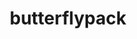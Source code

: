 ---
title: "butterflypack"
layout: cache
categories: [package, develop-2025-04-06]
meta: {"compilers": ["gcc@11.4.0", "intel-oneapi-compilers@2025.1.0"], "num_specs": 5, "num_specs_by_stack": {"e4s": 2, "e4s-neoverse-v2": 1, "e4s-oneapi": 1, "e4s-rocm-external": 1, "root": 5}, "oss": ["ubuntu22.04"], "platforms": ["linux"], "stacks": ["e4s", "e4s-neoverse-v2", "e4s-oneapi", "e4s-rocm-external", "root"], "targets": ["neoverse_v2", "x86_64_v3"], "versions": ["3.2.0"]}
spec_details: [{"compiler": "gcc@11.4.0", "hash": "2fktg6nrqwmucxfdne6bh6qk2hzbk3bp", "os": "ubuntu22.04", "platform": "linux", "size": "-", "stacks": ["e4s-rocm-external", "root"], "target": "x86_64_v3", "variants": ["build_system=cmake", "build_type=Release", "generator=make", "~ipo", "+openmp", "+shared"], "versions": ["3.2.0"]}, {"compiler": "gcc@11.4.0", "hash": "dfersdm72jfb35xv2pp3yi6wqzw5q3vt", "os": "ubuntu22.04", "platform": "linux", "size": "-", "stacks": ["e4s", "root"], "target": "x86_64_v3", "variants": ["build_system=cmake", "build_type=Release", "generator=make", "~ipo", "+openmp", "+shared"], "versions": ["3.2.0"]}, {"compiler": "gcc@11.4.0", "hash": "rffk7dfgfqazu4qzllkidfa4hlpemfr3", "os": "ubuntu22.04", "platform": "linux", "size": "-", "stacks": ["e4s", "root"], "target": "x86_64_v3", "variants": ["build_system=cmake", "build_type=Release", "generator=make", "~ipo", "+openmp", "+shared"], "versions": ["3.2.0"]}, {"compiler": "intel-oneapi-compilers@2025.1.0", "hash": "u7k4eukncz7asblpzsyz35ylc7xqmsxa", "os": "ubuntu22.04", "platform": "linux", "size": "-", "stacks": ["e4s-oneapi", "root"], "target": "x86_64_v3", "variants": ["build_system=cmake", "build_type=Release", "generator=make", "~ipo", "+openmp", "+shared"], "versions": ["3.2.0"]}, {"compiler": "gcc@11.4.0", "hash": "yto5oarebzta4j6oxzf4jnogq34lyb2j", "os": "ubuntu22.04", "platform": "linux", "size": "-", "stacks": ["e4s-neoverse-v2", "root"], "target": "neoverse_v2", "variants": ["build_system=cmake", "build_type=Release", "generator=make", "~ipo", "+openmp", "+shared"], "versions": ["3.2.0"]}]
---